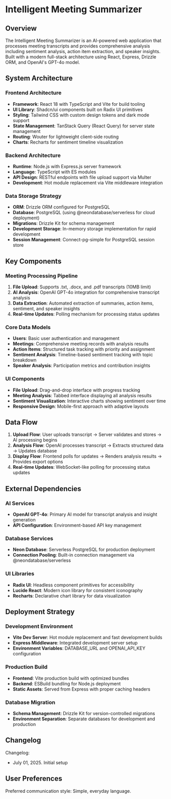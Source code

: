 # Intelligent Meeting Summarizer

## Overview

The Intelligent Meeting Summarizer is an AI-powered web application that processes meeting transcripts and provides comprehensive analysis including sentiment analysis, action item extraction, and speaker insights. Built with a modern full-stack architecture using React, Express, Drizzle ORM, and OpenAI's GPT-4o model.

## System Architecture

### Frontend Architecture
- **Framework**: React 18 with TypeScript and Vite for build tooling
- **UI Library**: Shadcn/ui components built on Radix UI primitives
- **Styling**: Tailwind CSS with custom design tokens and dark mode support
- **State Management**: TanStack Query (React Query) for server state management
- **Routing**: Wouter for lightweight client-side routing
- **Charts**: Recharts for sentiment timeline visualization

### Backend Architecture
- **Runtime**: Node.js with Express.js server framework
- **Language**: TypeScript with ES modules
- **API Design**: RESTful endpoints with file upload support via Multer
- **Development**: Hot module replacement via Vite middleware integration

### Data Storage Strategy
- **ORM**: Drizzle ORM configured for PostgreSQL
- **Database**: PostgreSQL (using @neondatabase/serverless for cloud deployment)
- **Migrations**: Drizzle Kit for schema management
- **Development Storage**: In-memory storage implementation for rapid development
- **Session Management**: Connect-pg-simple for PostgreSQL session store

## Key Components

### Meeting Processing Pipeline
1. **File Upload**: Supports .txt, .docx, and .pdf transcripts (10MB limit)
2. **AI Analysis**: OpenAI GPT-4o integration for comprehensive transcript analysis
3. **Data Extraction**: Automated extraction of summaries, action items, sentiment, and speaker insights
4. **Real-time Updates**: Polling mechanism for processing status updates

### Core Data Models
- **Users**: Basic user authentication and management
- **Meetings**: Comprehensive meeting records with analysis results
- **Action Items**: Structured task tracking with priority and assignment
- **Sentiment Analysis**: Timeline-based sentiment tracking with topic breakdown
- **Speaker Analysis**: Participation metrics and contribution insights

### UI Components
- **File Upload**: Drag-and-drop interface with progress tracking
- **Meeting Analysis**: Tabbed interface displaying all analysis results
- **Sentiment Visualization**: Interactive charts showing sentiment over time
- **Responsive Design**: Mobile-first approach with adaptive layouts

## Data Flow

1. **Upload Flow**: User uploads transcript → Server validates and stores → AI processing begins
2. **Analysis Flow**: OpenAI processes transcript → Extracts structured data → Updates database
3. **Display Flow**: Frontend polls for updates → Renders analysis results → Provides export options
4. **Real-time Updates**: WebSocket-like polling for processing status updates

## External Dependencies

### AI Services
- **OpenAI GPT-4o**: Primary AI model for transcript analysis and insight generation
- **API Configuration**: Environment-based API key management

### Database Services
- **Neon Database**: Serverless PostgreSQL for production deployment
- **Connection Pooling**: Built-in connection management via @neondatabase/serverless

### UI Libraries
- **Radix UI**: Headless component primitives for accessibility
- **Lucide React**: Modern icon library for consistent iconography
- **Recharts**: Declarative chart library for data visualization

## Deployment Strategy

### Development Environment
- **Vite Dev Server**: Hot module replacement and fast development builds
- **Express Middleware**: Integrated development server setup
- **Environment Variables**: DATABASE_URL and OPENAI_API_KEY configuration

### Production Build
- **Frontend**: Vite production build with optimized bundles
- **Backend**: ESBuild bundling for Node.js deployment
- **Static Assets**: Served from Express with proper caching headers

### Database Migration
- **Schema Management**: Drizzle Kit for version-controlled migrations
- **Environment Separation**: Separate databases for development and production

## Changelog

Changelog:
- July 01, 2025. Initial setup

## User Preferences

Preferred communication style: Simple, everyday language.